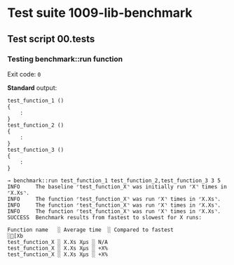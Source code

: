 # Test suite 1009-lib-benchmark

## Test script 00.tests

### Testing benchmark::run function

Exit code: `0`

**Standard** output:

```plaintext
test_function_1 () 
{ 
    :
}
test_function_2 () 
{ 
    :
}
test_function_3 () 
{ 
    :
}

→ benchmark::run test_function_1 test_function_2,test_function_3 3 5
INFO     The baseline ⌜test_function_X⌝ was initially run ⌜X⌝ times in ⌜X.Xs⌝.
INFO     The function ⌜test_function_X⌝ was run ⌜X⌝ times in ⌜X.Xs⌝.
INFO     The function ⌜test_function_X⌝ was run ⌜X⌝ times in ⌜X.Xs⌝.
INFO     The function ⌜test_function_X⌝ was run ⌜X⌝ times in ⌜X.Xs⌝.
SUCCESS  Benchmark results from fastest to slowest for X runs:

Function name   ░ Average time  ░ Compared to fastest
░[Xb
test_function_X ░ X.Xs Xµs ░ N/A
test_function_X ░ X.Xs Xµs ░ +X%
test_function_X ░ X.Xs Xµs ░ +X%

```

